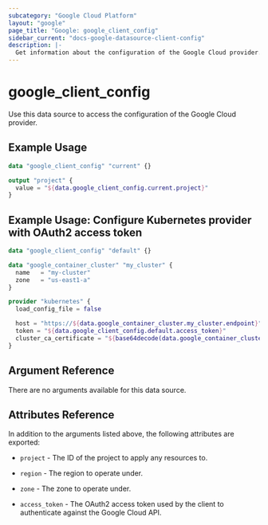 ```yaml
---
subcategory: "Google Cloud Platform"
layout: "google"
page_title: "Google: google_client_config"
sidebar_current: "docs-google-datasource-client-config"
description: |-
  Get information about the configuration of the Google Cloud provider.
---
```


# google\_client\_config

Use this data source to access the configuration of the Google Cloud provider.

## Example Usage

```tf
data "google_client_config" "current" {}

output "project" {
  value = "${data.google_client_config.current.project}"
}
```

## Example Usage: Configure Kubernetes provider with OAuth2 access token

```tf
data "google_client_config" "default" {}

data "google_container_cluster" "my_cluster" {
  name   = "my-cluster"
  zone   = "us-east1-a"
}

provider "kubernetes" {
  load_config_file = false

  host = "https://${data.google_container_cluster.my_cluster.endpoint}"
  token = "${data.google_client_config.default.access_token}"
  cluster_ca_certificate = "${base64decode(data.google_container_cluster.my_cluster.master_auth.0.cluster_ca_certificate)}"
}
```

## Argument Reference

There are no arguments available for this data source.

## Attributes Reference

In addition to the arguments listed above, the following attributes are exported:

* `project` - The ID of the project to apply any resources to.

* `region` - The region to operate under.

* `zone` - The zone to operate under.

* `access_token` - The OAuth2 access token used by the client to authenticate against the Google Cloud API.
